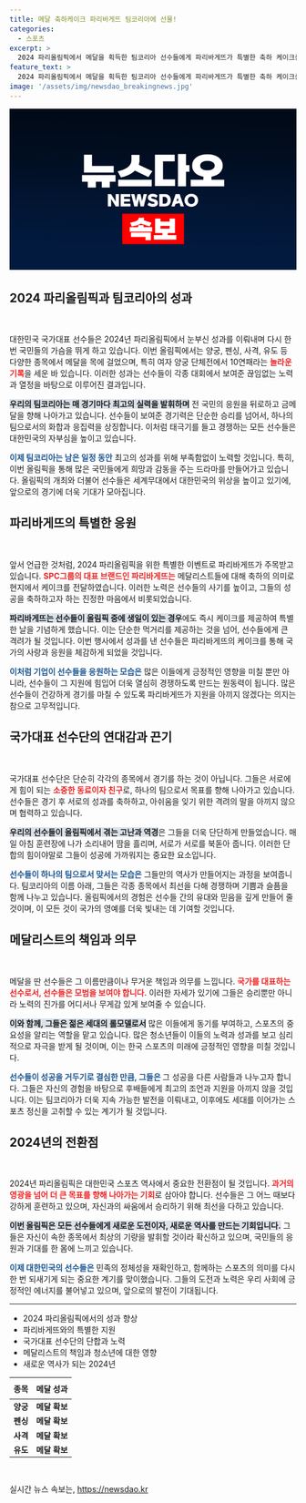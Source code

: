 ```yaml
---
title: 메달 축하케이크 파리바게뜨 팀코리아에 선물!
categories:
  - 스포츠
excerpt: >
  2024 파리올림픽에서 메달을 획득한 팀코리아 선수들에게 파리바게뜨가 특별한 축하 케이크를 선물했습니다! 선수들의 노력과 성과를 격려하며, 뜨거운 응원이 이어질 전망입니다. 클릭해 자세한 내용을 확인하세요!
feature_text: >
  2024 파리올림픽에서 메달을 획득한 팀코리아 선수들에게 파리바게뜨가 특별한 축하 케이크를 선물했습니다! 선수들의 노력과 성과를 격려하며, 뜨거운 응원이 이어질 전망입니다. 클릭해 자세한 내용을 확인하세요!
image: '/assets/img/newsdao_breakingnews.jpg'
---
```


<p><img src="/assets/img/newsdao_breakingnews.jpg" alt="cryptoinkorea 속보" /></p>

<h2 data-ke-size="size26">2024 파리올림픽과 팀코리아의 성과</h2>

<p data-ke-size="size16">&nbsp;</p>

<p>대한민국 국가대표 선수들은 2024년 파리올림픽에서 눈부신 성과를 이뤄내며 다시 한번 국민들의 가슴을 뛰게 하고 있습니다. 이번 올림픽에서는 양궁, 펜싱, 사격, 유도 등 다양한 종목에서 메달을 목에 걸었으며, 특히 여자 양궁 단체전에서 10연패라는 <b><span style="color: #ee2323;">놀라운 기록</span></b>을 세운 바 있습니다. 이러한 성과는 선수들이 각종 대회에서 보여준 끊임없는 노력과 열정을 바탕으로 이루어진 결과입니다. </p>

<p><b><span style="background-color: #21538527;">우리의 팀코리아는 매 경기마다 최고의 실력을 발휘하며</span></b> 전 국민의 응원을 뒤로하고 금메달을 향해 나아가고 있습니다. 선수들이 보여준 경기력은 단순한 승리를 넘어서, 하나의 팀으로서의 화합과 응집력을 상징합니다. 이처럼 태극기를 들고 경쟁하는 모든 선수들은 대한민국의 자부심을 높이고 있습니다. </p>

<p><b><span style="color: #1a5490;">이제 팀코리아는 남은 일정 동안</span></b> 최고의 성과를 위해 부족함없이 노력할 것입니다. 특히, 이번 올림픽을 통해 많은 국민들에게 희망과 감동을 주는 드라마를 만들어가고 있습니다.  올림픽의 개최와 더불어 선수들은 세계무대에서 대한민국의 위상을 높이고 있기에, 앞으로의 경기에 더욱 기대가 모아집니다.</p>

<h2 data-ke-size="size26">파리바게뜨의 특별한 응원</h2>

<p data-ke-size="size16">&nbsp;</p>

<p>앞서 언급한 것처럼, 2024 파리올림픽을 위한 특별한 이벤트로 파리바게뜨가 주목받고 있습니다. <b><span style="color: #ee2323;">SPC그룹의 대표 브랜드인 파리바게뜨는</span></b> 메달리스트들에 대해 축하의 의미로 현지에서 케이크를 전달하였습니다. 이러한 노력은 선수들의 사기를 높이고, 그들의 성공을 축하하고자 하는 진정한 마음에서 비롯되었습니다.</p>

<p><b><span style="background-color: #21538527;">파리바게뜨는 선수들이 올림픽 중에 생일이 있는 경우</span></b>에도 즉시 케이크를 제공하여 특별한 날을 기념하게 했습니다. 이는 단순한 먹거리를 제공하는 것을 넘어, 선수들에게 큰 격려가 될 것입니다. 이번 행사에서 성과를 낸 선수들은 파리바게뜨의 케이크를 통해 국가의 사랑과 응원을 체감하게 되었을 것입니다.</p>

<p><b><span style="color: #1a5490;">이처럼 기업이 선수들을 응원하는 모습은</span></b> 많은 이들에게 긍정적인 영향을 미칠 뿐만 아니라, 선수들이 그 지원에 힘입어 더욱 열심히 경쟁하도록 만드는 원동력이 됩니다. 많은 선수들이 건강하게 경기를 마칠 수 있도록 파리바게뜨가 지원을 아끼지 않겠다는 의지는 참으로 고무적입니다.</p>

<h2 data-ke-size="size26">국가대표 선수단의 연대감과 끈기</h2>

<p data-ke-size="size16">&nbsp;</p>

<p>국가대표 선수단은 단순히 각각의 종목에서 경기를 하는 것이 아닙니다. 그들은 서로에게 힘이 되는 <b><span style="color: #ee2323;">소중한 동료이자 친구</span></b>로, 하나의 팀으로서 목표를 향해 나아가고 있습니다. 선수들은 경기 후 서로의 성과를 축하하고, 아쉬움을 잊기 위한 격려의 말을 아끼지 않으며 협력하고 있습니다. </p>

<p><b><span style="background-color: #21538527;">우리의 선수들이 올림픽에서 겪는 고난과 역경</span></b>은 그들을 더욱 단단하게 만들었습니다. 매일 아침 훈련장에 나가 소리내어 땀을 흘리며, 서로가 서로를 북돋아 줍니다. 이러한 단합의 힘이야말로 그들이 성공에 가까워지는 중요한 요소입니다.</p>

<p><b><span style="color: #1a5490;">선수들이 하나의 팀으로서 맞서는 모습은</span></b> 그들만의 역사가 만들어지는 과정을 보여줍니다. 팀코리아의 이름 아래, 그들은 각종 종목에서 최선을 다해 경쟁하며 기쁨과 슬픔을 함께 나누고 있습니다. 올림픽에서의 경험은 선수들 간의 유대와 믿음을 깊게 만들어 줄 것이며, 이 모든 것이 국가의 영예를 더욱 빛내는 데 기여할 것입니다.</p>

<h2 data-ke-size="size26">메달리스트의 책임과 의무</h2>

<p data-ke-size="size16">&nbsp;</p>

<p>메달을 딴 선수들은 그 이름만큼이나 무거운 책임과 의무를 느낍니다. <b><span style="color: #ee2323;">국가를 대표하는 선수로서, 선수들은 모범을 보여야 합니다.</span></b> 이러한 자세가 있기에 그들은 승리뿐만 아니라 노력의 진가를 어디서나 무게감 있게 보여줄 수 있습니다. </p>

<p><b><span style="background-color: #21538527;">이와 함께, 그들은 젊은 세대의 롤모델로서</span></b> 많은 이들에게 동기를 부여하고, 스포츠의 중요성을 알리는 역할을 맡고 있습니다. 많은 청소년들이 이들의 노력과 성과를 보고 심리적으로 자극을 받게 될 것이며, 이는 한국 스포츠의 미래에 긍정적인 영향을 미칠 것입니다.</p>

<p><b><span style="color: #1a5490;">선수들이 성공을 거두기로 결심한 만큼, 그들은 </span></b>그 성공을 다른 사람들과 나누고자 합니다. 그들은 자신의 경험을 바탕으로 후배들에게 최고의 조언과 지원을 아끼지 않을 것입니다. 이는 팀코리아가 더욱 지속 가능한 발전을 이뤄내고, 이후에도 세대를 이어가는 스포츠 정신을 고취할 수 있는 계기가 될 것입니다.</p>

<h2 data-ke-size="size26">2024년의 전환점</h2>

<p data-ke-size="size16">&nbsp;</p>

<p>2024년 파리올림픽은 대한민국 스포츠 역사에서 중요한 전환점이 될 것입니다. <b><span style="color: #ee2323;">과거의 영광을 넘어 더 큰 목표를 향해 나아가는 기회</span></b>로 삼아야 합니다. 선수들은 그 어느 때보다 강하게 훈련하고 있으며, 자신과의 싸움에서 승리하기 위해 최선을 다하고 있습니다.</p>

<p><b><span style="background-color: #21538527;">이번 올림픽은 모든 선수들에게 새로운 도전이자, 새로운 역사를 만드는 기회입니다.</span></b> 그들은 자신이 속한 종목에서 최상의 기량을 발휘할 것이라 확신하고 있으며, 국민들의 응원과 기대를 한 몸에 느끼고 있습니다.</p>

<p><b><span style="color: #1a5490;">이제 대한민국의 선수들은</span></b> 민족의 정체성을 재확인하고, 함께하는 스포츠의 의미를 다시 한 번 되새기게 되는 중요한 계기를 맞이했습니다. 그들의 도전과 노력은 우리 사회에 긍정적인 에너지를 불어넣고 있으며, 앞으로의 발전이 기대됩니다.</p>

<hr />

<ul>
    <li>2024 파리올림픽에서의 성과 향상</li>
    <li>파리바게뜨와의 특별한 지원</li>
    <li>국가대표 선수단의 단합과 노력</li>
    <li>메달리스트의 책임과 청소년에 대한 영향</li>
    <li>새로운 역사가 되는 2024년</li>
</ul>

<table style="width: 100%;">
    <thead>
        <tr>
            <th style="text-align: center; height: 30px;"><b>종목</b></th>
            <th style="text-align: center; height: 30px;"><b>메달 성과</b></th>
        </tr>
    </thead>
    <tbody>
        <tr>
            <td style="text-align: center; height: 17px;"><b>양궁</b></td>
            <td style="text-align: center; height: 17px;"><b>메달 확보</b></td>
        </tr>
        <tr>
            <td style="text-align: center; height: 17px;"><b>펜싱</b></td>
            <td style="text-align: center; height: 17px;"><b>메달 확보</b></td>
        </tr>
        <tr>
            <td style="text-align: center; height: 17px;"><b>사격</b></td>
            <td style="text-align: center; height: 17px;"><b>메달 확보</b></td>
        </tr>
        <tr>
            <td style="text-align: center; height: 17px;"><b>유도</b></td>
            <td style="text-align: center; height: 17px;"><b>메달 확보</b></td>
        </tr>
    </tbody>
</table>

<p data-ke-size="size16">&nbsp;</p>
실시간 뉴스 속보는, <a href="https://newsdao.kr" rel="dofollow">https://newsdao.kr</a>


